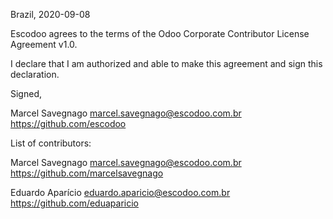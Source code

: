 Brazil, 2020-09-08

Escodoo agrees to the terms of the Odoo Corporate Contributor License Agreement v1.0.

I declare that I am authorized and able to make this agreement and sign this declaration.

Signed,

Marcel Savegnago marcel.savegnago@escodoo.com.br https://github.com/escodoo

List of contributors:

Marcel Savegnago marcel.savegnago@escodoo.com.br https://github.com/marcelsavegnago

Eduardo Aparício eduardo.aparicio@escodoo.com.br https://github.com/eduaparicio
